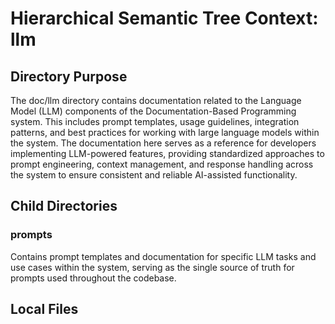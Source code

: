 # Hierarchical Semantic Tree Context: llm

## Directory Purpose
The doc/llm directory contains documentation related to the Language Model (LLM) components of the Documentation-Based Programming system. This includes prompt templates, usage guidelines, integration patterns, and best practices for working with large language models within the system. The documentation here serves as a reference for developers implementing LLM-powered features, providing standardized approaches to prompt engineering, context management, and response handling across the system to ensure consistent and reliable AI-assisted functionality.

## Child Directories

### prompts
Contains prompt templates and documentation for specific LLM tasks and use cases within the system, serving as the single source of truth for prompts used throughout the codebase.

## Local Files
<!-- The directory may not have additional files beyond the prompts subdirectory at this time -->
